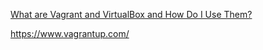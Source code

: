 [What are Vagrant and VirtualBox and How Do I Use Them?](https://www.taniarascia.com/what-are-vagrant-and-virtualbox-and-how-do-i-use-them/)

https://www.vagrantup.com/